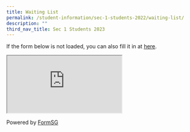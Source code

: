 ```yaml
---
title: Waiting List
permalink: /student-information/sec-1-students-2022/waiting-list/
description: ""
third_nav_title: Sec 1 Students 2023
---
```


<p>If the form below is not loaded, you can also fill it in at&nbsp;<a href="https://form.gov.sg/5f7176030748bd0011a24514"><u>here</u></a>.</p>
<p><iframe src="https://form.gov.sg/5f7176030748bd0011a24514" data-mce-fragment="1"></iframe></p>
<p>Powered by&nbsp;<a href="https://form.gov.sg/">FormSG</a></p>